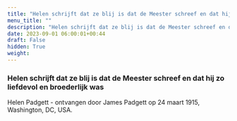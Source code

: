 ```yaml
---
title: "Helen schrijft dat ze blij is dat de Meester schreef en dat hij zo liefdevol en broederlijk was"
menu_title: ""
description: "Helen schrijft dat ze blij is dat de Meester schreef en dat hij zo liefdevol en broederlijk was"
date: 2023-09-01 06:00:01+00:44
draft: False
hidden: True
weight:
---
```

### Helen schrijft dat ze blij is dat de Meester schreef en dat hij zo liefdevol en broederlijk was

Helen Padgett - ontvangen door James Padgett op 24 maart 1915, Washington, DC, USA.
